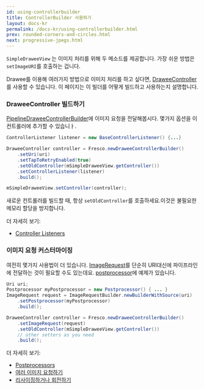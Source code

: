 ```yaml
---
id: using-controllerbuilder
title: ControllerBuilder 사용하기
layout: docs-kr
permalink: /docs-kr/using-controllerbuilder.html
prev: rounded-corners-and-circles.html
next: progressive-jpegs.html
---
```


`SimpleDraweeView` 는 이미지 처리를 위해 두 메소드를 제공합니다. 가장 쉬운 방법은 `setImageURI`를 호출하는 겁니다.

Drawee를 이용해 여러가지 방법으로 이미지 처리를 하고 싶다면, [DraweeController](concepts.html)를 사용할 수 있습니다. 이 페이지는 이 빌더를 어떻게 빌드하고 사용하는지 설명합니다.

### DraweeController 빌드하기

[PipelineDraweeControllerBuilder](../javadoc/reference/com/facebook/drawee/backends/pipeline/PipelineDraweeControllerBuilder.html)에 이미지 요청을 전달해봅시다. 몇가지 옵션을 이 컨트롤러에 추가할 수 있습니ㅏ.

```java
ControllerListener listener = new BaseControllerListener() {...}

DraweeController controller = Fresco.newDraweeControllerBuilder()
    .setUri(uri)
    .setTapToRetryEnabled(true)
    .setOldController(mSimpleDraweeView.getController())
    .setControllerListener(listener)
    .build();

mSimpleDraweeView.setController(controller);
```

새로운 컨트롤러를 빌드할 때, 항상 `setOldController`를 호출하세요.이것은 불필요한 메모리 할당을 방지합니다.

더 자세히 보기:

* [Controller Listeners](listening-download-events.html)

### <a name="ImageRequest"></a>이미지 요청 커스터마이징
여전히 몇가지 사용법이 더 있습니다. [ImageRequest](../javadoc/reference/com/facebook/imagepipeline/request/ImageRequest.html)를 단순히 URI대신에 파이프라인에 전달하는 것이 필요할 수도 있는데요. [postprocessor](modifying-image.html)에 예제가 있습니다.

```java
Uri uri;
Postprocessor myPostprocessor = new Postprocessor() { ... }
ImageRequest request = ImageRequestBuilder.newBuilderWithSource(uri)
    .setPostprocessor(myPostprocessor)
    .build();

DraweeController controller = Fresco.newDraweeControllerBuilder()
    .setImageRequest(request)
    .setOldController(mSimpleDraweeView.getController())
    // other setters as you need
    .build();
```

더 자세히 보기:

* [Postprocessors](modifying-image.html)
* [여러 이미지 요청하기](requesting-multiple-images.html)
* [리사이징하거나 회전하기](resizing-rotating.html)
